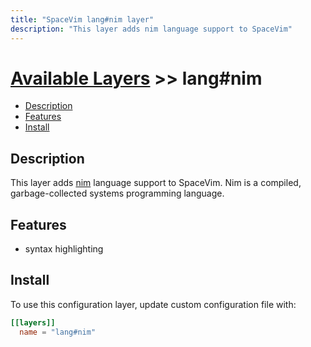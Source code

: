 ```yaml
---
title: "SpaceVim lang#nim layer"
description: "This layer adds nim language support to SpaceVim"
---
```


# [Available Layers](../../) >> lang#nim

<!-- vim-markdown-toc GFM -->

- [Description](#description)
- [Features](#features)
- [Install](#install)

<!-- vim-markdown-toc -->

## Description

This layer adds [nim](https://github.com/nim-lang/Nim) language support to SpaceVim.
Nim is a compiled, garbage-collected systems programming language.

## Features

- syntax highlighting

## Install

To use this configuration layer, update custom configuration file with:

```toml
[[layers]]
  name = "lang#nim"
```

